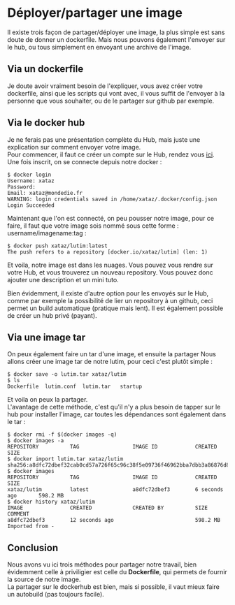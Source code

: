 # Déployer/partager une image

Il existe trois façon de partager/déployer une image, la plus simple est sans doute de donner un dockerfile. Mais nous pouvons également l'envoyer sur le hub, ou tous simplement en envoyant une archive de l'image.

## Via un dockerfile
Je doute avoir vraiment besoin de l'expliquer, vous avez créer votre dockerfile, ainsi que les scripts qui vont avec, il vous suffit de l'envoyer à la personne que vous souhaiter, ou de le partager sur github par exemple.

## Via le docker hub
Je ne ferais pas une présentation complète du Hub, mais juste une explication sur comment envoyer votre image.  
Pour commencer, il faut ce créer un compte sur le Hub, rendez vous [ici](https://hub.docker.com/).  
Une fois inscrit, on se connecte depuis notre docker :  

```shell
$ docker login
Username: xataz
Password:
Email: xataz@mondedie.fr
WARNING: login credentials saved in /home/xataz/.docker/config.json
Login Succeeded
```

Maintenant que l'on est connecté, on peu pousser notre image, pour ce faire, il faut que votre image sois nommé sous cette forme : username/imagename:tag :
```shell
$ docker push xataz/lutim:latest
The push refers to a repository [docker.io/xataz/lutim] (len: 1)
```
Et voila, notre image est dans les nuages. Vous pouvez vous rendre sur votre Hub, et vous trouverez un nouveau repository.
Vous pouvez donc ajouter une description et un mini tuto.

Bien évidemment, il existe d'autre option pour les envoyés sur le Hub, comme par exemple la possibilité de lier un repository à un github, ceci permet un build automatique (pratique mais lent).
Il est également possible de créer un hub privé (payant).

## Via une image tar
On peux également faire un tar d'une image, et ensuite la partager
Nous allons créer une image tar de notre lutim, pour ceci c'est plutôt simple :
```shell
$ docker save -o lutim.tar xataz/lutim
$ ls
Dockerfile  lutim.conf  lutim.tar   startup
```

Et voila on peux la partager.  
L'avantage de cette méthode, c'est qu'il n'y a plus besoin de tapper sur le hub pour installer l'image, car toutes les dépendances sont également dans le tar :
```shell
$ docker rmi -f $(docker images -q)
$ docker images -a
REPOSITORY          TAG                 IMAGE ID            CREATED             SIZE
$ docker import lutim.tar xataz/lutim
sha256:a8dfc72dbef32cab0cd57a726f65c96c38f5e09736f46962bba7dbb3a86876d8
$ docker images
REPOSITORY          TAG                 IMAGE ID            CREATED             SIZE
xataz/lutim         latest              a8dfc72dbef3        6 seconds ago       598.2 MB
$ docker history xataz/lutim
IMAGE               CREATED             CREATED BY          SIZE                COMMENT
a8dfc72dbef3        12 seconds ago                          598.2 MB            Imported from -
```

## Conclusion
Nous avons vu ici trois méthodes pour partager notre travail, bien évidemment celle à priviligier est celle du **Dockerfile**, qui permets de fournir la source de notre image.  
La partager sur le dockerhub est bien, mais si possible, il vaut mieux faire un autobuild (pas toujours facile).